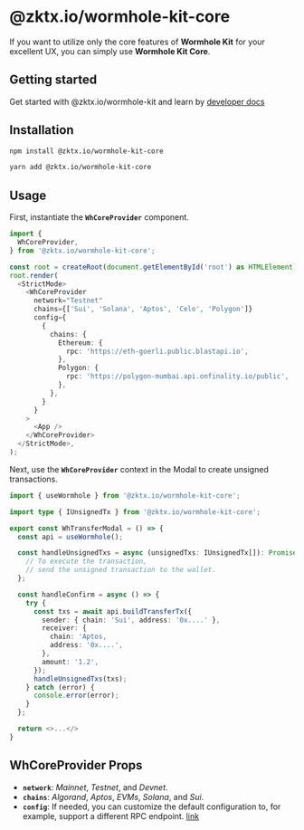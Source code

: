 # @zktx.io/wormhole-kit-core

If you want to utilize only the core features of **Wormhole Kit** for your excellent UX, you can simply use **Wormhole Kit Core**.

## Getting started

Get started with @zktx.io/wormhole-kit and learn by [developer docs](https://docs.zktx.io/wormhole-kit-core.html)

## Installation

```bash
npm install @zktx.io/wormhole-kit-core
```

```bash
yarn add @zktx.io/wormhole-kit-core
```

## Usage

First, instantiate the **`WhCoreProvider`** component.

```typescript
import {
  WhCoreProvider,
} from '@zktx.io/wormhole-kit-core';

const root = createRoot(document.getElementById('root') as HTMLElement);
root.render(
  <StrictMode>
    <WhCoreProvider
      network="Testnet"
      chains={['Sui', 'Solana', 'Aptos', 'Celo', 'Polygon']}
      config={
        {
          chains: {
            Ethereum: {
              rpc: 'https://eth-goerli.public.blastapi.io',
            },
            Polygon: {
              rpc: 'https://polygon-mumbai.api.onfinality.io/public',
            },
          },
        }
      }
    >
      <App />
    </WhCoreProvider>
  </StrictMode>,
);
```

Next, use the **`WhCoreProvider`** context in the Modal to create unsigned transactions.

```typescript
import { useWormhole } from '@zktx.io/wormhole-kit-core';

import type { IUnsignedTx } from '@zktx.io/wormhole-kit-core';

export const WhTransferModal = () => {
  const api = useWormhole();

  const handleUnsignedTxs = async (unsignedTxs: IUnsignedTx[]): Promise<void> => {
    // To execute the transaction,
    // send the unsigned transaction to the wallet.
  };

  const handleConfirm = async () => {
    try {
      const txs = await api.buildTransferTx({
        sender: { chain: 'Sui', address: '0x....' },
        receiver: {
          chain: 'Aptos,
          address: '0x....',
        },
        amount: '1.2',
      });
      handleUnsignedTxs(txs);
    } catch (error) {
      console.error(error);
    }
  };

  return <>...</>
}
```

## WhCoreProvider Props

- **`network`**: _Mainnet_, _Testnet_, and _Devnet_.
- **`chains`**: _Algorand_, _Aptos_, _EVMs_, _Solana_, and _Sui_.
- **`config`**: If needed, you can customize the default configuration to, for example, support a different RPC endpoint. [link](https://docs.wormhole.com/wormhole/reference/sdk-docs#usage)

